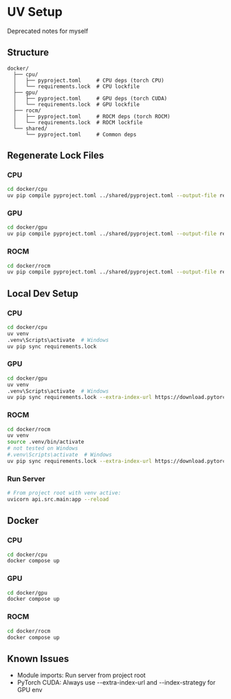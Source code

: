 # UV Setup
Deprecated notes for myself
## Structure
```
docker/
  ├── cpu/
  │   ├── pyproject.toml     # CPU deps (torch CPU)
  │   └── requirements.lock  # CPU lockfile
  ├── gpu/
  │   ├── pyproject.toml     # GPU deps (torch CUDA)
  │   └── requirements.lock  # GPU lockfile
  ├── rocm/
  │   ├── pyproject.toml     # ROCM deps (torch ROCM)
  │   └── requirements.lock  # ROCM lockfile
  └── shared/
      └── pyproject.toml     # Common deps
```

## Regenerate Lock Files

### CPU
```bash
cd docker/cpu
uv pip compile pyproject.toml ../shared/pyproject.toml --output-file requirements.lock
```

### GPU
```bash
cd docker/gpu
uv pip compile pyproject.toml ../shared/pyproject.toml --output-file requirements.lock
```

### ROCM
```bash
cd docker/rocm
uv pip compile pyproject.toml ../shared/pyproject.toml --output-file requirements.lock
```

## Local Dev Setup

### CPU
```bash
cd docker/cpu
uv venv
.venv\Scripts\activate  # Windows
uv pip sync requirements.lock
```

### GPU
```bash
cd docker/gpu
uv venv
.venv\Scripts\activate  # Windows
uv pip sync requirements.lock --extra-index-url https://download.pytorch.org/whl/cu121 --index-strategy unsafe-best-match
```

### ROCM
```bash
cd docker/rocm
uv venv
source .venv/bin/activate
# not tested on Windows
#.venv\Scripts\activate  # Windows
uv pip sync requirements.lock --extra-index-url https://download.pytorch.org/whl/rocm6.2
```

### Run Server
```bash
# From project root with venv active:
uvicorn api.src.main:app --reload
```

## Docker

### CPU
```bash
cd docker/cpu
docker compose up
```

### GPU
```bash
cd docker/gpu
docker compose up
```

### ROCM
```bash
cd docker/rocm
docker compose up
```

## Known Issues
- Module imports: Run server from project root
- PyTorch CUDA: Always use --extra-index-url and --index-strategy for GPU env
